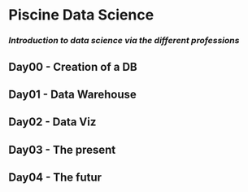 # Piscine Data Science
### _Introduction to data science via the different professions_

## Day00 - Creation of a DB

## Day01 - Data Warehouse

## Day02 - Data Viz

## Day03 - The present

## Day04 - The futur

